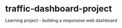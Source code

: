 # traffic-dashboard-project
Learning project - building a responsive web dashboard
<!DOCTYPE html>
<html lang="en">
<head>
    <meta charset="UTF-8">
    <meta name="viewport" content="width=device-width, initial-scale=1.0">
    <title>TrafficFlow Pro - Odisha</title>
    <link rel="stylesheet" href="https://unpkg.com/leaflet/dist/leaflet.css"/>
    <script src="https://unpkg.com/leaflet/dist/leaflet.js"></script>
    <script src="https://cdn.jsdelivr.net/npm/chart.js"></script>
    <style>
        * {
            margin: 0;
            padding: 0;
            box-sizing: border-box;
        }

        body {
            font-family: 'Segoe UI', Tahoma, Geneva, Verdana, sans-serif;
            background: #0a0f1c;
            color: #ffffff;
            overflow-x: hidden;
        }

        .sidebar {
            width: 260px;
            height: 100vh;
            background: #1a1f2e;
            position: fixed;
            left: 0;
            top: 0;
            z-index: 1000;
            padding: 20px 0;
            border-right: 1px solid #2d3748;
            transition: transform 0.3s ease-in-out;
        }

        .sidebar.hidden {
            transform: translateX(-100%);
        }

        .logo {
            padding: 0 20px 30px;
            border-bottom: 1px solid #2d3748;
            margin-bottom: 30px;
        }

        .logo h2 {
            color: #4299e1;
            font-size: 18px;
        }

        .nav-menu {
            list-style: none;
        }

        .nav-item {
            margin-bottom: 5px;
        }

        .nav-link {
            display: flex;
            align-items: center;
            padding: 12px 20px;
            color: #a0aec0;
            text-decoration: none;
            transition: all 0.3s;
            cursor: pointer;
        }

        .nav-link:hover, .nav-link.active {
            background: #2d3748;
            color: #4299e1;
        }

        .nav-icon {
            margin-right: 12px;
            font-size: 16px;
        }

        .main-content {
            margin-left: 260px;
            min-height: 100vh;
            background: #0f1419;
            transition: margin-left 0.3s ease-in-out;
        }

        .main-content.expanded {
            margin-left: 0;
        }

        .header {
            background: #1a1f2e;
            padding: 20px 30px;
            border-bottom: 1px solid #2d3748;
            display: flex;
            justify-content: space-between;
            align-items: center;
        }

        .time {
            color: #718096;
            font-size: 14px;
        }

        .metrics-grid {
            display: grid;
            grid-template-columns: repeat(auto-fit, minmax(250px, 1fr));
            gap: 20px;
            padding: 30px;
        }

        .metric-card {
            background: linear-gradient(135deg, #1a202c, #2d3748);
            border: 1px solid #2d3748;
            border-radius: 12px;
            padding: 24px;
            position: relative;
            overflow: hidden;
        }

        .metric-card::before {
            content: '';
            position: absolute;
            top: 0;
            left: 0;
            right: 0;
            height: 3px;
            background: linear-gradient(90deg, #4299e1, #63b3ed);
        }

        .metric-header {
            display: flex;
            justify-content: space-between;
            align-items: center;
            margin-bottom: 15px;
        }

        .metric-title {
            color: #a0aec0;
            font-size: 14px;
            font-weight: 500;
        }

        .metric-icon {
            color: #4299e1;
            font-size: 20px;
        }

        .metric-value {
            font-size: 32px;
            font-weight: 700;
            color: #ffffff;
            margin-bottom: 8px;
        }

        .metric-change {
            font-size: 12px;
            color: #48bb78;
        }

        .metric-change.negative {
            color: #f56565;
        }

        .status-optimal {
            color: #48bb78;
        }

        .status-warning {
            color: #ed8936;
        }

        .status-congested {
            color: #f56565;
        }

        .content-section {
            padding: 0 30px 30px;
        }

        .section-card {
            background: #1a202c;
            border: 1px solid #2d3748;
            border-radius: 12px;
            margin-bottom: 30px;
            overflow: hidden;
        }

        .section-header {
            padding: 20px 24px;
            border-bottom: 1px solid #2d3748;
            display: flex;
            justify-content: space-between;
            align-items: center;
        }

        .section-title {
            font-size: 18px;
            font-weight: 600;
            color: #ffffff;
        }

        .section-subtitle {
            color: #718096;
            font-size: 14px;
            margin-top: 4px;
        }

        .map-container {
            height: 500px;
            position: relative;
        }

        #map, #mapDetailed {
            height: 100%;
            width: 100%;
        }

        .controls-panel {
            background: #2d3748;
            padding: 20px;
            display: none;
        }

        .controls-grid {
            display: grid;
            grid-template-columns: repeat(auto-fit, minmax(300px, 1fr));
            gap: 20px;
        }

        .control-group {
            background: #1a202c;
            padding: 16px;
            border-radius: 8px;
            border: 1px solid #4a5568;
        }

        .control-label {
            color: #a0aec0;
            font-size: 14px;
            margin-bottom: 8px;
            font-weight: 500;
        }

        .control-row {
            display: flex;
            gap: 10px;
            align-items: center;
            margin-bottom: 12px;
        }

        select, input {
            background: #2d3748;
            border: 1px solid #4a5568;
            color: #ffffff;
            padding: 8px 12px;
            border-radius: 6px;
            font-size: 14px;
        }

        button {
            background: #4299e1;
            border: none;
            color: white;
            padding: 10px 16px;
            border-radius: 6px;
            cursor: pointer;
            font-size: 14px;
            font-weight: 500;
            transition: background 0.3s;
        }

        button:hover {
            background: #3182ce;
        }

        .btn-danger {
            background: #f56565;
        }

        .btn-danger:hover {
            background: #e53e3e;
        }

        .btn-success {
            background: #48bb78;
        }

        .btn-success:hover {
            background: #38a169;
        }

        .analytics-grid {
            display: grid;
            grid-template-columns: repeat(auto-fit, minmax(400px, 1fr));
            gap: 20px;
        }

        /* Adjusted styling for chart containers */
        .chart-container {
            background: #1a202c;
            padding: 20px;
            border-radius: 12px;
            border: 1px solid #2d3748;
            height: 350px; /* New fixed height for charts */
            display: flex;
            flex-direction: column;
            justify-content: center;
        }
        
        .chart-container canvas {
            max-height: 100%;
            max-width: 100%;
        }

        .intersection-table {
            width: 100%;
            border-collapse: collapse;
            background: #1a202c;
        }

        .intersection-table th,
        .intersection-table td {
            padding: 12px 16px;
            text-align: left;
            border-bottom: 1px solid #2d3748;
        }

        .intersection-table th {
            background: #2d3748;
            font-weight: 600;
            color: #a0aec0;
            font-size: 14px;
        }

        .intersection-table td {
            color: #ffffff;
        }

        .status-dot {
            width: 8px;
            height: 8px;
            border-radius: 50%;
            display: inline-block;
            margin-right: 8px;
        }

        .status-dot.green {
            background: #48bb78;
        }

        .status-dot.yellow {
            background: #ed8936;
        }

        .status-dot.red {
            background: #f56565;
        }

        .page {
            display: none;
        }

        .page.active {
            display: block;
        }

        .user-type-selector {
            position: fixed;
            top: 20px;
            right: 20px;
            z-index: 1001;
            background: #1a202c;
            padding: 10px;
            border-radius: 8px;
            border: 1px solid #2d3748;
        }

        .alerts-panel {
            background: #1a202c;
            padding: 20px;
        }

        .alert-item {
            display: flex;
            align-items: center;
            padding: 12px;
            background: #2d3748;
            border-radius: 8px;
            margin-bottom: 12px;
            border-left: 4px solid #ed8936;
        }

        .alert-icon {
            color: #ed8936;
            margin-right: 12px;
            font-size: 18px;
        }

        .alert-content {
            flex: 1;
        }

        .alert-title {
            font-weight: 600;
            color: #ffffff;
            margin-bottom: 4px;
        }

        .alert-time {
            color: #718096;
            font-size: 12px;
        }

        .quick-actions {
            padding: 20px;
            background: #1a202c;
        }

        .action-grid {
            display: grid;
            grid-template-columns: repeat(auto-fit, minmax(200px, 1fr));
            gap: 15px;
        }

        .action-btn {
            background: linear-gradient(135deg, #4299e1, #63b3ed);
            border: none;
            color: white;
            padding: 16px;
            border-radius: 8px;
            cursor: pointer;
            font-weight: 600;
            transition: transform 0.3s;
            text-align: center;
        }

        .action-btn:hover {
            transform: translateY(-2px);
        }

        @media (max-width: 768px) {
            .sidebar {
                transform: translateX(-100%);
            }

            .main-content {
                margin-left: 0;
            }
        }
    </style>
</head>
<body>
    <div class="user-type-selector">
        <select id="userType" onchange="switchUserType()">
            <option value="admin">Admin (RTO Controller)</option>
            <option value="citizen">Citizen View</option>
        </select>
    </div>

    <div class="sidebar">
        <div class="logo">
            <h2>TrafficFlow Pro</h2>
        </div>
        <ul class="nav-menu">
            <li class="nav-item">
                <a class="nav-link active" onclick="showPage('overview', event)">
                    <span class="nav-icon"> 📊 </span>Overview
                </a>
            </li>
            <li class="nav-item">
                <a class="nav-link" onclick="showPage('traffic-map', event)">
                    <span class="nav-icon"> 🗺️ </span>Traffic Map
                </a>
            </li>
            <li class="nav-item">
                <a class="nav-link" onclick="showPage('analytics', event)">
                    <span class="nav-icon"> 📈 </span>Analytics
                </a>
            </li>
            <li class="nav-item admin-only">
                <a class="nav-link" onclick="showPage('signal-control', event)">
                    <span class="nav-icon"> 🚦 </span>Signal Control
                </a>
            </li>
            <li class="nav-item admin-only">
                <a class="nav-link" onclick="showPage('alerts', event)">
                    <span class="nav-icon"> ⚠️ </span>Alerts
                </a>
            </li>
            <li class="nav-item">
                <a class="nav-link" onclick="showPage('reports', event)">
                    <span class="nav-icon"> 📋 </span>Reports
                </a>
            </li>
        </ul>
    </div>

    <div class="main-content">
        <div class="header">
            <div>
                <h1>Traffic Control Center</h1>
                <p class="section-subtitle">Real-time intersection monitoring and control - Odisha</p>
            </div>
            <div class="time" id="currentTime"></div>
        </div>

        <div id="overview" class="page active">
            <div class="metrics-grid">
                <div class="metric-card">
                    <div class="metric-header">
                        <span class="metric-title">Traffic Efficiency</span>
                        <span class="metric-icon"> 📈 </span>
                    </div>
                    <div class="metric-value" id="trafficEfficiency">88.9%</div>
                    <div class="metric-change">+2.4% from last hour</div>
                </div>

                <div class="metric-card">
                    <div class="metric-header">
                        <span class="metric-title">Active Signals</span>
                        <span class="metric-icon"> 📍 </span>
                    </div>
                    <div class="metric-value"><span id="activeSignals">48</span>/50</div>
                    <div class="metric-change">2 signals in maintenance mode</div>
                </div>

                <div class="metric-card">
                    <div class="metric-header">
                        <span class="metric-title">Avg Commute Time</span>
                        <span class="metric-icon"> ⏱️ </span>
                    </div>
                    <div class="metric-value" id="avgCommute">22.8</div>
                    <div class="metric-change">-10.2% reduction achieved</div>
                </div>

                <div class="metric-card">
                    <div class="metric-header">
                        <span class="metric-title">System Status</span>
                        <span class="metric-icon"> 🔧 </span>
                    </div>
                    <div class="metric-value status-optimal">Optimal</div>
                    <div class="metric-change">All systems operational</div>
                </div>
            </div>

            <div class="content-section">
                <div class="section-card">
                    <div class="section-header">
                        <div>
                            <h3 class="section-title">Real-time Traffic Map</h3>
                            <p class="section-subtitle">Live traffic conditions across Odisha intersections</p>
                        </div>
                    </div>
                    <div class="map-container">
                        <div id="map"></div>
                    </div>
                </div>
            </div>
        </div>

        <div id="traffic-map" class="page">
            <div class="content-section">
                <div class="section-card">
                    <div class="section-header">
                        <div>
                            <h3 class="section-title">Interactive Traffic Map</h3>
                            <p class="section-subtitle">Detailed view of all intersections in Odisha</p>
                        </div>
                    </div>
                    <div class="map-container" style="height: 70vh;">
                        <div id="mapDetailed"></div>
                    </div>
                </div>
            </div>
        </div>

        <div id="analytics" class="page">
            <div class="content-section">
                <div class="analytics-grid">
                    <div class="chart-container">
                        <h4>Average Waiting Time</h4>
                        <canvas id="waitingTimeChart"></canvas>
                    </div>
                    <div class="chart-container">
                        <h4>Queue Length Analysis</h4>
                        <canvas id="queueLengthChart"></canvas>
                    </div>
                    <div class="chart-container">
                        <h4>Traffic Flow Trends</h4>
                        <canvas id="trafficFlowChart"></canvas>
                    </div>
                    <div class="chart-container">
                        <h4>Intersection Performance</h4>
                        <canvas id="performanceChart"></canvas>
                    </div>
                </div>

                <div class="section-card">
                    <div class="section-header">
                        <h3 class="section-title">Intersection Statistics</h3>
                    </div>
                    <table class="intersection-table">
                        <thead>
                            <tr>
                                <th>Intersection</th>
                                <th>Status</th>
                                <th>Avg Wait Time</th>
                                <th>Queue Length</th>
                                <th>Efficiency</th>
                                <th>Last Updated</th>
                            </tr>
                        </thead>
                        <tbody id="intersectionTableBody">
                        </tbody>
                    </table>
                </div>
            </div>
        </div>

        <div id="signal-control" class="page">
            <div class="content-section">
                <div class="section-card">
                    <div class="section-header">
                        <h3 class="section-title">Manual Signal Control</h3>
                        <p class="section-subtitle">Override automatic signals for emergency or maintenance</p>
                    </div>
                    <div class="controls-panel" style="display: block;">
                        <div class="controls-grid">
                            <div class="control-group">
                                <div class="control-label">Select Intersection</div>
                                <select id="intersectionSelect" onchange="updateSignalStatus()">
                                    <option value="">Choose intersection...</option>
                                </select>
                                <div id="currentSignalStatus" style="margin-top: 10px; padding: 10px; background: #2d3748; border-radius: 6px;">
                                    <strong>Current Status:</strong> <span id="signalStatusText">Select an intersection</span>
                                </div>
                            </div>
                            <div class="control-group">
                                <div class="control-label">Manual Override</div>
                                <div class="control-row">
                                    <button class="btn-success" onclick="forceSignal('green')">Force Green</button>
                                    <button class="btn-danger" onclick="forceSignal('red')">Force Red</button>
                                    <button onclick="resetSignal()">Auto Mode</button>
                                </div>
                                <div class="control-row">
                                    <label>Duration (seconds):</label>
                                    <input type="number" id="signalDuration" value="30" min="5" max="300" style="width: 80px;">
                                </div>
                            </div>
                            <div class="control-group">
                                <div class="control-label">Emergency Controls</div>
                                <div class="control-row">
                                    <button class="btn-danger" onclick="emergencyOverride()"> 🚨 Emergency Override</button>
                                </div>
                                <div class="control-row">
                                    <button onclick="maintenanceMode()"> 🔧 Maintenance Mode</button>
                                </div>
                            </div>
                        </div>
                    </div>
                </div>
            </div>
        </div>

        <div id="alerts" class="page">
            <div class="content-section">
                <div class="section-card">
                    <div class="section-header">
                        <h3 class="section-title"> ⚠️ System Alerts</h3>
                    </div>
                    <div class="alerts-panel">
                        <div class="alert-item">
                            <div class="alert-icon"> 🔴 </div>
                            <div class="alert-content">
                                <div class="alert-title">Heavy traffic detected on Broadway corridor</div>
                                <div class="alert-time">2 min ago</div>
                            </div>
                        </div>
                        <div class="alert-item">
                            <div class="alert-icon"> 🔵 </div>
                            <div class="alert-content">
                                <div class="alert-title">Signal timing optimized for rush hour</div>
                                <div class="alert-time">15 min ago</div>
                            </div>
                        </div>
                        <div class="alert-item">
                            <div class="alert-icon"> 🟢 </div>
                            <div class="alert-content">
                                <div class="alert-title">New efficiency record: 94% at Center St</div>
                                <div class="alert-time">1 hour ago</div>
                            </div>
                        </div>
                    </div>
                </div>
                <div class="section-card">
                    <div class="section-header">
                        <h3 class="section-title">Quick Actions</h3>
                    </div>
                    <div class="quick-actions">
                        <div class="action-grid">
                            <button class="action-btn" onclick="emergencyOverride()"> ⚡ Emergency Override</button>
                            <button class="action-btn" onclick="optimizeAll()"> ⚙️ Optimize All Signals</button>
                            <button class="action-btn" onclick="generateReport()"> 📊 Generate Report</button>
                            <button class="action-btn" onclick="maintenanceMode()"> 🔧 Maintenance Mode</button>
                        </div>
                    </div>
                </div>
            </div>
        </div>

        <div id="reports" class="page">
            <div class="content-section">
                <div class="section-card">
                    <div class="section-header">
                        <h3 class="section-title">Traffic Reports</h3>
                        <button onclick="generateReport()">Generate New Report</button>
                    </div>
                    <div class="analytics-grid">
                        <div class="chart-container">
                            <h4>Daily Traffic Summary</h4>
                            <canvas id="dailySummaryChart"></canvas>
                        </div>
                        <div class="chart-container">
                            <h4>Weekly Performance</h4>
                            <canvas id="weeklyChart"></canvas>
                        </div>
                    </div>
                    <div class="section-card" style="margin-top: 20px;">
                        <div class="section-header">
                            <h3 class="section-title">Report Logs</h3>
                        </div>
                        <div style="padding: 24px;">
                            <ul style="list-style-type: disc; padding-left: 20px; color: #a0aec0;">
                                <li style="margin-bottom: 8px;">Weekly Report - Sep 1, 2025: Generated successfully.</li>
                                <li style="margin-bottom: 8px;">Daily Report - Aug 30, 2025: Generated successfully.</li>
                                <li style="margin-bottom: 8px;">Congestion Report - Aug 28, 2025: Generated successfully.</li>
                                <li style="margin-bottom: 8px;">Emergency Override Log - Aug 25, 2025: Generated successfully.</li>
                            </ul>
                        </div>
                    </div>
                </div>
            </div>
        </div>
    </div>
    <script>
        // Global variables
        let map, mapDetailed;
        let intersections = [];
        let trafficData = {};
        let roadSegments = {};
        let currentUserType = 'admin';
        let signalOverrides = {};
        let chartInstances = {};

        // Data for the map and analytics
        const intersectionData = [
            { id: 'bhubaneswar-main', name: 'Bhubaneswar Main', location: [20.2713, 85.8453], status: 'optimal', avgWaitTime: 120, queueLength: 5 },
            { id: 'cuttack-junction', name: 'Cuttack Junction', location: [20.4625, 85.8828], status: 'warning', avgWaitTime: 250, queueLength: 15 },
            { id: 'rourkela-square', name: 'Rourkela Square', location: [22.2583, 84.8760], status: 'congested', avgWaitTime: 400, queueLength: 30 },
            { id: 'puri-signal', name: 'Puri Signal', location: [19.8049, 85.8272], status: 'optimal', avgWaitTime: 90, queueLength: 3 },
            { id: 'konark-highway', name: 'Konark Highway', location: [19.8876, 86.0943], status: 'optimal', avgWaitTime: 110, queueLength: 6 }
        ];

        // Functions for manual signal control (re-added from previous update)
        function updateSignalStatus() {
            const select = document.getElementById('intersectionSelect');
            const selectedId = select.value;
            const statusElement = document.getElementById('signalStatusText');

            if (selectedId) {
                const intersection = intersectionData.find(i => i.id === selectedId);
                const currentStatus = signalOverrides[selectedId] || intersection.status;
                const statusMap = {
                    'optimal': 'Auto-optimized (Green)',
                    'warning': 'Congested (Yellow)',
                    'congested': 'Heavy Traffic (Red)',
                    'green': 'Manual Override (Green)',
                    'red': 'Manual Override (Red)',
                    'maintenance': 'Maintenance Mode'
                };
                statusElement.textContent = statusMap[currentStatus];
                statusElement.className = '';
                statusElement.classList.add('status-' + currentStatus);
            } else {
                statusElement.textContent = 'Select an intersection';
            }
        }

        function forceSignal(color) {
            const select = document.getElementById('intersectionSelect');
            const selectedId = select.value;
            const duration = document.getElementById('signalDuration').value;
            if (selectedId) {
                signalOverrides[selectedId] = color;
                alert(`Forcing ${color} signal at ${selectedId} for ${duration} seconds.`);
                updateSignalStatus();
            } else {
                alert('Please select an intersection first.');
            }
        }

        function resetSignal() {
            const select = document.getElementById('intersectionSelect');
            const selectedId = select.value;
            if (selectedId) {
                delete signalOverrides[selectedId];
                alert(`Signal at ${selectedId} reset to automatic mode.`);
                updateSignalStatus();
            } else {
                alert('Please select an intersection first.');
            }
        }

        function emergencyOverride() {
            alert('🚨 Activating system-wide emergency signal override. All intersections will turn red.');
        }

        function maintenanceMode() {
            alert('🔧 Activating system-wide maintenance mode. All signals will be temporarily suspended.');
        }

        function populateIntersectionSelect() {
            const select = document.getElementById('intersectionSelect');
            intersectionData.forEach(intersection => {
                const option = document.createElement('option');
                option.value = intersection.id;
                option.textContent = intersection.name;
                select.appendChild(option);
            });
        }
        
        // Functions for map initialization and updates (re-added)
        function initMaps() {
            // Main map (Overview)
            map = L.map('map').setView([20.2713, 85.8453], 12);
            L.tileLayer('https://{s}.tile.openstreetmap.org/{z}/{x}/{y}.png', {
                attribution: '&copy; <a href="https://www.openstreetmap.org/copyright">OpenStreetMap</a> contributors'
            }).addTo(map);

            // Detailed map (Traffic Map page)
            mapDetailed = L.map('mapDetailed').setView([20.2713, 85.8453], 13);
            L.tileLayer('https://{s}.tile.openstreetmap.org/{z}/{x}/{y}.png', {
                attribution: '&copy; <a href="https://www.openstreetmap.org/copyright">OpenStreetMap</a> contributors'
            }).addTo(mapDetailed);
        }

        function updateMaps() {
            // Clear existing markers
            map.eachLayer(layer => {
                if (layer instanceof L.Marker) {
                    map.removeLayer(layer);
                }
            });
            mapDetailed.eachLayer(layer => {
                if (layer instanceof L.Marker) {
                    mapDetailed.removeLayer(layer);
                }
            });

            // Add new markers based on current data
            intersectionData.forEach(intersection => {
                const status = signalOverrides[intersection.id] || intersection.status;
                let color;
                if (status === 'optimal' || status === 'green') color = 'green';
                else if (status === 'warning' || status === 'yellow') color = 'orange';
                else color = 'red';

                const markerHtml = `<div style="background-color: ${color}; width: 2rem; height: 2rem; display: block; left: -1rem; top: -1rem; position: relative; border-radius: 2rem 2rem 0; transform: rotate(45deg); border: 1px solid #FFFFFF"></div>`;
                const customIcon = new L.DivIcon({
                    className: 'my-custom-pin',
                    iconAnchor: [0, 24],
                    popupAnchor: [0, -36],
                    html: markerHtml
                });

                const popupContent = `
                    <b>${intersection.name}</b><br>
                    Status: <span class="status-dot ${color}"></span> ${status}<br>
                    Avg Wait Time: ${intersection.avgWaitTime}s<br>
                    Queue Length: ${intersection.queueLength} cars
                `;

                L.marker(intersection.location, { icon: customIcon }).addTo(map).bindPopup(popupContent);
                L.marker(intersection.location, { icon: customIcon }).addTo(mapDetailed).bindPopup(popupContent);
            });
        }
        
        // Functions for chart initialization and updates (re-added)
        function createCharts() {
            const commonChartOptions = {
                responsive: true,
                maintainAspectRatio: false,
                scales: {
                    x: {
                        ticks: { color: '#a0aec0' },
                        grid: { color: '#2d3748' }
                    },
                    y: {
                        ticks: { color: '#a0aec0' },
                        grid: { color: '#2d3748' }
                    }
                },
                plugins: {
                    legend: {
                        labels: { color: '#a0aec0' }
                    }
                }
            };
            
            const waitingTimeCtx = document.getElementById('waitingTimeChart').getContext('2d');
            chartInstances.waitingTime = new Chart(waitingTimeCtx, {
                type: 'line',
                data: {
                    labels: ['9:00', '9:15', '9:30', '9:45', '10:00'],
                    datasets: [{
                        label: 'Avg Waiting Time (s)',
                        data: [180, 210, 200, 190, 185],
                        borderColor: '#4299e1',
                        tension: 0.1
                    }]
                },
                options: commonChartOptions
            });

            const queueLengthCtx = document.getElementById('queueLengthChart').getContext('2d');
            chartInstances.queueLength = new Chart(queueLengthCtx, {
                type: 'bar',
                data: {
                    labels: ['East', 'West', 'North', 'South'],
                    datasets: [{
                        label: 'Queue Length',
                        data: [25, 30, 20, 18],
                        backgroundColor: '#63b3ed'
                    }]
                },
                options: commonChartOptions
            });

            const trafficFlowCtx = document.getElementById('trafficFlowChart').getContext('2d');
            chartInstances.trafficFlow = new Chart(trafficFlowCtx, {
                type: 'line',
                data: {
                    labels: ['Mon', 'Tue', 'Wed', 'Thu', 'Fri', 'Sat', 'Sun'],
                    datasets: [{
                        label: 'Daily Vehicle Count (thousands)',
                        data: [120, 150, 130, 145, 160, 110, 95],
                        borderColor: '#48bb78',
                        tension: 0.1
                    }]
                },
                options: commonChartOptions
            });

            const performanceCtx = document.getElementById('performanceChart').getContext('2d');
            chartInstances.performance = new Chart(performanceCtx, {
                type: 'doughnut',
                data: {
                    labels: ['Optimal', 'Warning', 'Congested'],
                    datasets: [{
                        data: [75, 15, 10],
                        backgroundColor: ['#48bb78', '#ed8936', '#f56565']
                    }]
                },
                options: commonChartOptions
            });
            
            const dailySummaryCtx = document.getElementById('dailySummaryChart').getContext('2d');
            chartInstances.dailySummary = new Chart(dailySummaryCtx, {
                type: 'bar',
                data: {
                    labels: ['Mon', 'Tue', 'Wed', 'Thu', 'Fri'],
                    datasets: [{
                        label: 'Vehicle Count',
                        data: [1500, 1750, 1600, 1900, 2100],
                        backgroundColor: '#4299e1'
                    }]
                },
                options: commonChartOptions
            });

            const weeklyChartCtx = document.getElementById('weeklyChart').getContext('2d');
            chartInstances.weeklyChart = new Chart(weeklyChartCtx, {
                type: 'line',
                data: {
                    labels: ['Week 1', 'Week 2', 'Week 3', 'Week 4'],
                    datasets: [{
                        label: 'Efficiency Score (%)',
                        data: [85, 88, 86, 91],
                        borderColor: '#48bb78',
                        tension: 0.1
                    }]
                },
                options: commonChartOptions
            });
        }

        function updateCharts() {
            // This function would be updated with real-time data
            // For now, it's a placeholder.
        }

        function updateTable() {
            const tableBody = document.getElementById('intersectionTableBody');
            tableBody.innerHTML = '';
            intersectionData.forEach(intersection => {
                const statusClass = (signalOverrides[intersection.id] || intersection.status) === 'congested' || (signalOverrides[intersection.id] === 'red') ? 'red' : ((signalOverrides[intersection.id] || intersection.status) === 'warning' ? 'yellow' : 'green');
                const row = `
                    <tr>
                        <td>${intersection.name}</td>
                        <td><span class="status-dot ${statusClass}"></span> ${signalOverrides[intersection.id] || intersection.status}</td>
                        <td>${intersection.avgWaitTime}s</td>
                        <td>${intersection.queueLength} cars</td>
                        <td>${(Math.random() * 10 + 85).toFixed(1)}%</td>
                        <td>${new Date().toLocaleTimeString()}</td>
                    </tr>
                `;
                tableBody.innerHTML += row;
            });
        }

        function showPage(pageId, event) {
            document.querySelectorAll('.page').forEach(page => {
                page.classList.remove('active');
            });
            document.getElementById(pageId).classList.add('active');
            
            // Remove active class from all links and add to the clicked one
            document.querySelectorAll('.nav-link').forEach(link => {
                link.classList.remove('active');
            });
            event.target.closest('.nav-link').classList.add('active');

            // Resize maps and charts when shown
            if (pageId === 'traffic-map') {
                setTimeout(() => {
                    if (mapDetailed) {
                        mapDetailed.invalidateSize();
                    }
                }, 100);
            } else if (pageId === 'overview') {
                 setTimeout(() => {
                    if (map) {
                        map.invalidateSize();
                    }
                }, 100);
            } else if (pageId === 'analytics' || pageId === 'reports') {
                 setTimeout(() => {
                    for (const chartId in chartInstances) {
                        if (chartInstances[chartId]) {
                            chartInstances[chartId].resize();
                        }
                    }
                }, 100);
            }
        }

        function switchUserType() {
            const userType = document.getElementById('userType').value;
            currentUserType = userType;
            if (userType === 'citizen') {
                document.querySelectorAll('.admin-only').forEach(el => el.style.display = 'none');
            } else {
                document.querySelectorAll('.admin-only').forEach(el => el.style.display = 'list-item');
            }
            showPage('overview', {target: document.querySelector('.nav-link.active')});
        }
        
        function updateTime() {
            document.getElementById('currentTime').textContent = new Date().toLocaleString();
        }

        function generateReport() {
            alert('Generating a detailed traffic report...');
        }
        
        // Initial setup
        function init() {
            updateTime();
            setInterval(updateTime, 1000);
            initMaps();
            createCharts();
            updateMaps();
            updateTable();
            populateIntersectionSelect();
            switchUserType();
        }

        window.onload = init;
    </script>
</body>
</html>

